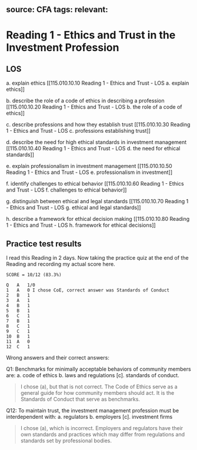 source: CFA
tags: 
relevant: 
- 

# Reading 1 - Ethics and Trust in the Investment Profession

## LOS

a. explain ethics
[[115.010.10.10 Reading 1 - Ethics and Trust - LOS a. explain ethics]]

b. describe the role of a code of ethics in describing a profession
[[115.010.10.20 Reading 1 - Ethics and Trust - LOS b. the role of a code of ethics]]

c. describe professions and how they establish trust
[[115.010.10.30 Reading 1 - Ethics and Trust - LOS c. professions establishing trust]]

d. describe the need for high ethical standards in investment management
[[115.010.10.40 Reading 1 - Ethics and Trust - LOS d. the need for ethical standards]]

e. explain professionalism in investment management
[[115.010.10.50 Reading 1 - Ethics and Trust - LOS e. professionalism in investment]]

f. identify challenges to ethical behavior
[[115.010.10.60 Reading 1 - Ethics and Trust - LOS f. challenges to ethical behavior]]

g. distinguish between ethical and legal standards
[[115.010.10.70 Reading 1 - Ethics and Trust - LOS g. ethical and legal standards]]

h. describe a framework for ethical decision making
[[115.010.10.80 Reading 1 - Ethics and Trust - LOS h. framework for ethical decisions]]

## Practice test results

I read this Reading in 2 days. Now taking the practice quiz at the end of the Reading and recording my actual score here.

```
SCORE = 10/12 (83.3%)

Q	A	1/0
1	A	0 I chose CoE, correct answer was Standards of Conduct
2	B	1
3	A	1
4	B	1
5	B	1
6	C	1
7	B	1
8	C	1
9	C	1
10	B	1
11	A	0
12	C	1
```

Wrong answers and their correct answers:

Q1: Benchmarks for minimally acceptable behaviors of community members are: 
a. code of ethics
b. laws and regulations
[c]. standards of conduct. 
> I chose (a), but that is not correct. The Code of Ethics serve as a general guide for how community members should act. It is the Standards of Conduct that serve as benchmarks.

Q12: To maintain trust, the investment management profession must be interdependent with: 
a. regulators
b. employers
[c]. investment firms
> I chose (a), which is incorrect. Employers and regulators have their own standards and practices which may differ from regulations and standards set by professional bodies. 



